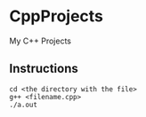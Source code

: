 # CppProjects
My C++ Projects
## Instructions
```terminal
cd <the directory with the file>
g++ <filename.cpp>
./a.out
```
